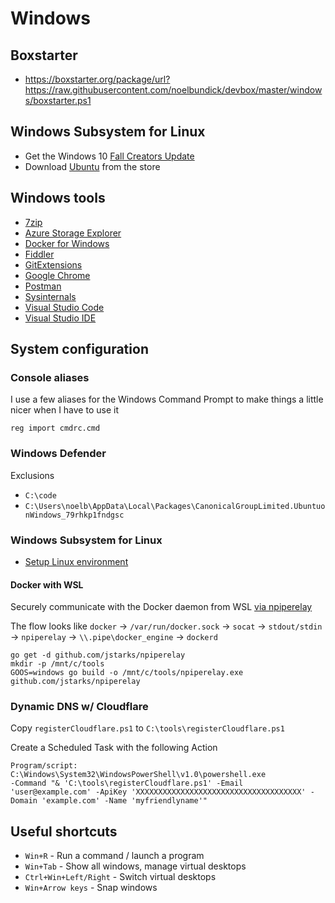 # Windows

## Boxstarter

* https://boxstarter.org/package/url?https://raw.githubusercontent.com/noelbundick/devbox/master/windows/boxstarter.ps1

## Windows Subsystem for Linux

* Get the Windows 10 [Fall Creators Update](https://blogs.windows.com/windowsexperience/2017/10/17/get-windows-10-fall-creators-update)
* Download [Ubuntu](https://www.microsoft.com/store/productId/9NBLGGH4MSV6) from the store

## Windows tools

* [7zip](http://www.7-zip.org/)
* [Azure Storage Explorer](https://azure.microsoft.com/en-us/features/storage-explorer/)
* [Docker for Windows](https://store.docker.com/editions/community/docker-ce-desktop-windows)
* [Fiddler](https://www.telerik.com/fiddler)
* [GitExtensions](https://gitextensions.github.io/)
* [Google Chrome](https://www.google.com/chrome/)
* [Postman](https://www.getpostman.com/)
* [Sysinternals](https://docs.microsoft.com/en-us/sysinternals/downloads/sysinternals-suite)
* [Visual Studio Code](https://code.visualstudio.com)
* [Visual Studio IDE](https://www.visualstudio.com/vs/)

## System configuration

### Console aliases

I use a few aliases for the Windows Command Prompt to make things a little nicer when I have to use it

```shell
reg import cmdrc.cmd
```

### Windows Defender

Exclusions

* `C:\code`
* `C:\Users\noelb\AppData\Local\Packages\CanonicalGroupLimited.UbuntuonWindows_79rhkp1fndgsc`

### Windows Subsystem for Linux

* [Setup Linux environment](https://github.com/noelbundick/devbox/tree/master/linux)

#### Docker with WSL

Securely communicate with the Docker daemon from WSL [via npiperelay](https://blogs.technet.microsoft.com/virtualization/2017/12/08/wsl-interoperability-with-docker/)

The flow looks like `docker` -> `/var/run/docker.sock` -> `socat` -> `stdout/stdin` -> `npiperelay` -> `\\.pipe\docker_engine` -> `dockerd`

```code
go get -d github.com/jstarks/npiperelay
mkdir -p /mnt/c/tools
GOOS=windows go build -o /mnt/c/tools/npiperelay.exe github.com/jstarks/npiperelay
```

### Dynamic DNS w/ Cloudflare

Copy `registerCloudflare.ps1` to `C:\tools\registerCloudflare.ps1`

Create a Scheduled Task with the following Action

```
Program/script: C:\Windows\System32\WindowsPowerShell\v1.0\powershell.exe
-Command "& 'C:\tools\registerCloudflare.ps1' -Email 'user@example.com' -ApiKey 'XXXXXXXXXXXXXXXXXXXXXXXXXXXXXXXXXXXXX' -Domain 'example.com' -Name 'myfriendlyname'"
```

## Useful shortcuts

* `Win+R` - Run a command / launch a program
* `Win+Tab` - Show all windows, manage virtual desktops
* `Ctrl+Win+Left/Right` - Switch virtual desktops
* `Win+Arrow keys` - Snap windows

